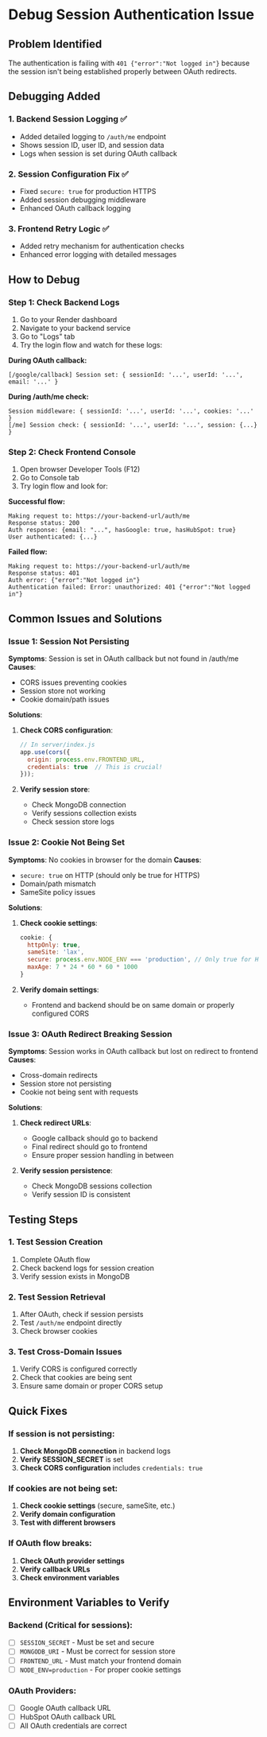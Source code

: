 # Debug Session Authentication Issue

## Problem Identified
The authentication is failing with `401 {"error":"Not logged in"}` because the session isn't being established properly between OAuth redirects.

## Debugging Added

### 1. Backend Session Logging ✅
- Added detailed logging to `/auth/me` endpoint
- Shows session ID, user ID, and session data
- Logs when session is set during OAuth callback

### 2. Session Configuration Fix ✅
- Fixed `secure: true` for production HTTPS
- Added session debugging middleware
- Enhanced OAuth callback logging

### 3. Frontend Retry Logic ✅
- Added retry mechanism for authentication checks
- Enhanced error logging with detailed messages

## How to Debug

### Step 1: Check Backend Logs
1. Go to your Render dashboard
2. Navigate to your backend service
3. Go to "Logs" tab
4. Try the login flow and watch for these logs:

**During OAuth callback:**
```
[/google/callback] Session set: { sessionId: '...', userId: '...', email: '...' }
```

**During /auth/me check:**
```
Session middleware: { sessionId: '...', userId: '...', cookies: '...' }
[/me] Session check: { sessionId: '...', userId: '...', session: {...} }
```

### Step 2: Check Frontend Console
1. Open browser Developer Tools (F12)
2. Go to Console tab
3. Try login flow and look for:

**Successful flow:**
```
Making request to: https://your-backend-url/auth/me
Response status: 200
Auth response: {email: "...", hasGoogle: true, hasHubSpot: true}
User authenticated: {...}
```

**Failed flow:**
```
Making request to: https://your-backend-url/auth/me
Response status: 401
Auth error: {"error":"Not logged in"}
Authentication failed: Error: unauthorized: 401 {"error":"Not logged in"}
```

## Common Issues and Solutions

### Issue 1: Session Not Persisting
**Symptoms**: Session is set in OAuth callback but not found in /auth/me
**Causes**:
- CORS issues preventing cookies
- Session store not working
- Cookie domain/path issues

**Solutions**:
1. **Check CORS configuration**:
   ```javascript
   // In server/index.js
   app.use(cors({
     origin: process.env.FRONTEND_URL,
     credentials: true  // This is crucial!
   }));
   ```

2. **Verify session store**:
   - Check MongoDB connection
   - Verify sessions collection exists
   - Check session store logs

### Issue 2: Cookie Not Being Set
**Symptoms**: No cookies in browser for the domain
**Causes**:
- `secure: true` on HTTP (should only be true for HTTPS)
- Domain/path mismatch
- SameSite policy issues

**Solutions**:
1. **Check cookie settings**:
   ```javascript
   cookie: {
     httpOnly: true,
     sameSite: 'lax',
     secure: process.env.NODE_ENV === 'production', // Only true for HTTPS
     maxAge: 7 * 24 * 60 * 60 * 1000
   }
   ```

2. **Verify domain settings**:
   - Frontend and backend should be on same domain or properly configured CORS

### Issue 3: OAuth Redirect Breaking Session
**Symptoms**: Session works in OAuth callback but lost on redirect to frontend
**Causes**:
- Cross-domain redirects
- Session store not persisting
- Cookie not being sent with requests

**Solutions**:
1. **Check redirect URLs**:
   - Google callback should go to backend
   - Final redirect should go to frontend
   - Ensure proper session handling in between

2. **Verify session persistence**:
   - Check MongoDB sessions collection
   - Verify session ID is consistent

## Testing Steps

### 1. Test Session Creation
1. Complete OAuth flow
2. Check backend logs for session creation
3. Verify session exists in MongoDB

### 2. Test Session Retrieval
1. After OAuth, check if session persists
2. Test `/auth/me` endpoint directly
3. Check browser cookies

### 3. Test Cross-Domain Issues
1. Verify CORS is configured correctly
2. Check that cookies are being sent
3. Ensure same domain or proper CORS setup

## Quick Fixes

### If session is not persisting:
1. **Check MongoDB connection** in backend logs
2. **Verify SESSION_SECRET** is set
3. **Check CORS configuration** includes `credentials: true`

### If cookies are not being set:
1. **Check cookie settings** (secure, sameSite, etc.)
2. **Verify domain configuration**
3. **Test with different browsers**

### If OAuth flow breaks:
1. **Check OAuth provider settings**
2. **Verify callback URLs**
3. **Check environment variables**

## Environment Variables to Verify

### Backend (Critical for sessions):
- [ ] `SESSION_SECRET` - Must be set and secure
- [ ] `MONGODB_URI` - Must be correct for session store
- [ ] `FRONTEND_URL` - Must match your frontend domain
- [ ] `NODE_ENV=production` - For proper cookie settings

### OAuth Providers:
- [ ] Google OAuth callback URL
- [ ] HubSpot OAuth callback URL
- [ ] All OAuth credentials are correct
